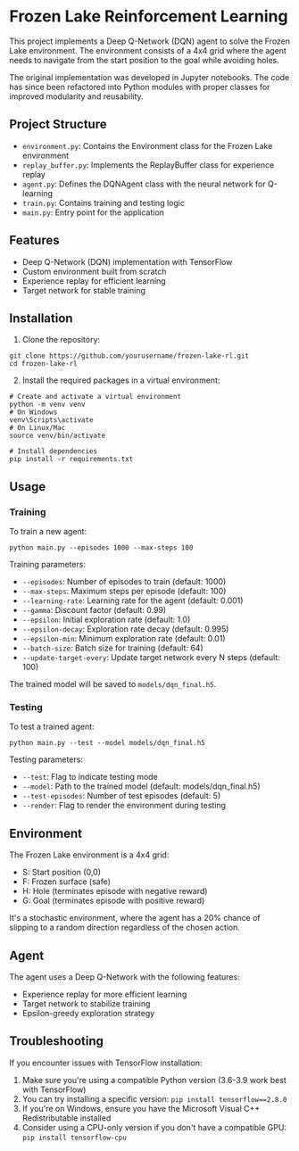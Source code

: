 # Frozen Lake Reinforcement Learning

This project implements a Deep Q-Network (DQN) agent to solve the Frozen Lake environment. The environment consists of a 4x4 grid where the agent needs to navigate from the start position to the goal while avoiding holes.

The original implementation was developed in Jupyter notebooks. The code has since been refactored into Python modules with proper classes for improved modularity and reusability.

## Project Structure

- `environment.py`: Contains the Environment class for the Frozen Lake environment
- `replay_buffer.py`: Implements the ReplayBuffer class for experience replay
- `agent.py`: Defines the DQNAgent class with the neural network for Q-learning
- `train.py`: Contains training and testing logic
- `main.py`: Entry point for the application

## Features

- Deep Q-Network (DQN) implementation with TensorFlow
- Custom environment built from scratch
- Experience replay for efficient learning
- Target network for stable training

## Installation

1. Clone the repository:
```
git clone https://github.com/yourusername/frozen-lake-rl.git
cd frozen-lake-rl
```

2. Install the required packages in a virtual environment:
```
# Create and activate a virtual environment
python -m venv venv
# On Windows
venv\Scripts\activate
# On Linux/Mac
source venv/bin/activate

# Install dependencies
pip install -r requirements.txt
```

## Usage

### Training

To train a new agent:

```
python main.py --episodes 1000 --max-steps 100
```

Training parameters:
- `--episodes`: Number of episodes to train (default: 1000)
- `--max-steps`: Maximum steps per episode (default: 100)
- `--learning-rate`: Learning rate for the agent (default: 0.001)
- `--gamma`: Discount factor (default: 0.99)
- `--epsilon`: Initial exploration rate (default: 1.0)
- `--epsilon-decay`: Exploration rate decay (default: 0.995)
- `--epsilon-min`: Minimum exploration rate (default: 0.01)
- `--batch-size`: Batch size for training (default: 64)
- `--update-target-every`: Update target network every N steps (default: 100)

The trained model will be saved to `models/dqn_final.h5`.

### Testing

To test a trained agent:

```
python main.py --test --model models/dqn_final.h5
```

Testing parameters:
- `--test`: Flag to indicate testing mode
- `--model`: Path to the trained model (default: models/dqn_final.h5)
- `--test-episodes`: Number of test episodes (default: 5)
- `--render`: Flag to render the environment during testing

## Environment

The Frozen Lake environment is a 4x4 grid:
- S: Start position (0,0)
- F: Frozen surface (safe)
- H: Hole (terminates episode with negative reward)
- G: Goal (terminates episode with positive reward)

It's a stochastic environment, where the agent has a 20% chance of slipping to a random direction regardless of the chosen action.

## Agent

The agent uses a Deep Q-Network with the following features:
- Experience replay for more efficient learning
- Target network to stabilize training
- Epsilon-greedy exploration strategy

## Troubleshooting

If you encounter issues with TensorFlow installation:
1. Make sure you're using a compatible Python version (3.6-3.9 work best with TensorFlow)
2. You can try installing a specific version: `pip install tensorflow==2.8.0`
3. If you're on Windows, ensure you have the Microsoft Visual C++ Redistributable installed
4. Consider using a CPU-only version if you don't have a compatible GPU: `pip install tensorflow-cpu`

